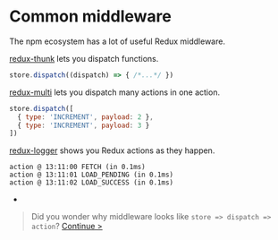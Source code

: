 # Common middleware

The npm ecosystem has a lot of useful Redux middleware.

[redux-thunk](https://www.npmjs.com/package/redux-thunk) lets you dispatch functions.

```js
store.dispatch((dispatch) => { /*...*/ })
```

[redux-multi](https://github.com/ashaffer/redux-multi) lets you dispatch many actions in one action.

```js
store.dispatch([
  { type: 'INCREMENT', payload: 2 },
  { type: 'INCREMENT', payload: 3 }
])
```

[redux-logger](https://github.com/evgenyrodionov/redux-logger) shows you Redux actions as they happen.

```
action @ 13:11:00 FETCH (in 0.1ms)
action @ 13:11:01 LOAD_PENDING (in 0.1ms)
action @ 13:11:02 LOAD_SUCCESS (in 0.1ms)
```

-

> Did you wonder why middleware looks like `store => dispatch => action`? [Continue >](signature.md)
